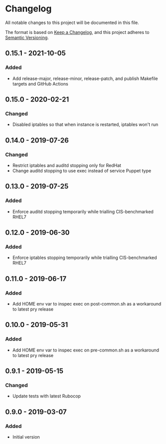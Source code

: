 # Changelog

All notable changes to this project will be documented in this file.

The format is based on [Keep a Changelog](https://keepachangelog.com/en/1.0.0/),
and this project adheres to [Semantic Versioning](https://semver.org/spec/v2.0.0.html).

## 0.15.1 - 2021-10-05
### Added
- Add release-major, release-minor, release-patch, and publish Makefile targets and GitHub Actions

## 0.15.0 - 2020-02-21
### Changed
- Disabled iptables so that when instance is restarted, iptables won't run

## 0.14.0 - 2019-07-26
### Changed
- Restrict iptables and auditd stopping only for RedHat
- Change auditd stopping to use exec instead of service Puppet type

## 0.13.0 - 2019-07-25
### Added
- Enforce auditd stopping temporarily while trialling CIS-benchmarked RHEL7

## 0.12.0 - 2019-06-30
### Added
- Enforce iptables stopping temporarily while trialling CIS-benchmarked RHEL7

## 0.11.0 - 2019-06-17
### Added
- Add HOME env var to inspec exec on post-common.sh as a workaround to latest pry release

## 0.10.0 - 2019-05-31
### Added
- Add HOME env var to inspec exec on pre-common.sh as a workaround to latest pry release

## 0.9.1 - 2019-05-15
### Changed
- Update tests with latest Rubocop

## 0.9.0 - 2019-03-07
### Added
- Initial version
